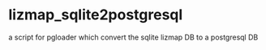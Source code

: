 # lizmap_sqlite2postgresql
a script for pgloader which convert the sqlite lizmap DB to a postgresql DB
